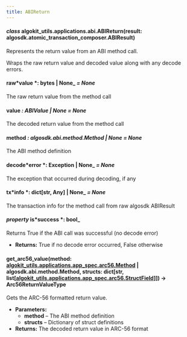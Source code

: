 ```yaml
---
title: ABIReturn
---
```


#### _class_ algokit_utils.applications.abi.ABIReturn(result: algosdk.atomic_transaction_composer.ABIResult)

Represents the return value from an ABI method call.

Wraps the raw return value and decoded value along with any decode errors.

#### raw*value *: bytes | None\_ _= None_

The raw return value from the method call

#### value _: ABIValue | None_ _= None_

The decoded return value from the method call

#### method _: algosdk.abi.method.Method | None_ _= None_

The ABI method definition

#### decode*error *: Exception | None\_ _= None_

The exception that occurred during decoding, if any

#### tx*info *: dict[str, Any] | None\_ _= None_

The transaction info for the method call from raw algosdk ABIResult

#### _property_ is*success *: bool\_

Returns True if the ABI call was successful (no decode error)

- **Returns:**
  True if no decode error occurred, False otherwise

#### get_arc56_value(method: [algokit_utils.applications.app_spec.arc56.Method](/reference/algokit-utils-py/api/docs/markdown/autoapi/algokit_utils/applications/app_spec/arc56/method/#algokit_utils.applications.app_spec.arc56.Method) | algosdk.abi.method.Method, structs: dict[str, list[[algokit_utils.applications.app_spec.arc56.StructField](/reference/algokit-utils-py/api/docs/markdown/autoapi/algokit_utils/applications/app_spec/arc56/structfield/#algokit_utils.applications.app_spec.arc56.StructField)]]) → Arc56ReturnValueType

Gets the ARC-56 formatted return value.

- **Parameters:**
  - **method** – The ABI method definition
  - **structs** – Dictionary of struct definitions
- **Returns:**
  The decoded return value in ARC-56 format
